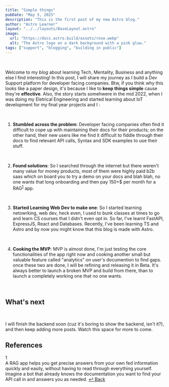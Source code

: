 ```yaml
---
title: "Simple things"
pubDate: "May 5, 2025"
description: "This is the first post of my new Astro blog."
author: "Astro Learner"
layout: "../../layouts/BaseLayout.astro"
image:
  url: "https://docs.astro.build/assets/rose.webp"
  alt: "The Astro logo on a dark background with a pink glow."
tags: ["support", "blogging", "building in public"]
---
```


<br>

Welcome to my _blog_ about learning Tech, Mentality, Business and anything else I find interesting! In this post, I will share my journey as I build a Dev Support platform for developer facing companies. Btw, if you think why this looks like a paper design, it's because I like to <strong>keep things simple</strong> cause they're <strong>effective</strong>. Also, the story starts somehwere in the mid 2022, when I was doing my Eletrical Engineering and started learning about IoT development for my final year projects and I :

<br>

1. **Stumbled across the problem**: Developer facing companies often find it difficult to cope up with maintaining their docs for their products; on the other hand, their new users like me find it difficult to fiddle through their docs to find relevant API calls, Syntax and SDK examples to use their stuff.

<br>

2. **Found solutions**: So I searched through the internet but there weren't many value for money products, most of them were highly paid b2b saas which on board you to try a demo on your docs and blah blah, no one wants that long onboarding and then pay 150+$ per month for a RAG<sup id="ref-1"><a href="#fn-1" aria-label="Footnote 1">1</a></sup> app.

<br>

3. **Started Learning Web Dev to make one**: So I started learning netowrking, web dev, heck even, I used to bunk classes at times to go and learn CS courses that I didn't even opt in. So far, I've learnt FastAPI, ExpressJS, React and Databases. Recently, I've been learning TS and Astro and by now you might know that this blog is made with Astro.

<br>

4. **Cooking the MVP**: MVP is almost done, I'm just testing the core functionalities of the app right now and cooking another small but valuable feature called "analytics" on user's documention to find gaps. once these two are done, I will be refining and releasing it in Beta. It's always better to launch a broken MVP and build from there, than to launch a completely working one that no one wants.

<br>

## What's next

<br>

I will finish the backend soon (cuz it's boring to show the backend, isn't it?), and then keep adding more posts. Watch this space for more to come.

<div class="mt-12 pt-8 border-t border-neutral-200">
  <h2 class="text-lg font-semibold mb-6 text-neutral-900">References</h2>
  <div class="space-y-4">
    <div id="fn-1" class="text-sm leading-relaxed">
      <span class="inline-flex items-center justify-center w-6 h-6 bg-neutral-100 text-neutral-600 rounded-full text-xs font-medium mr-3 flex-shrink-0">1</span>
      <div class="inline">
        <span class="text-neutral-700">
          A RAG app helps you get precise answers from your own fed information quickly and easily, without having to read through everything yourself. Imagine a bot that already knows the documentation you want to find your API call in and answers you as needed.
        </span>
        <a href="#ref-1" class="ml-2 text-sky-600 hover:text-sky-800 text-xs font-medium transition-colors" aria-label="Back to content">
          ↩ Back
        </a>
      </div>
    </div>
    <!-- Add more reference items here as needed -->
  </div>
</div>
